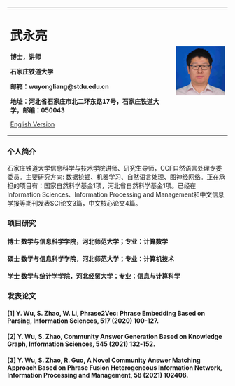 <div>
<table border="0">
  <tr>
    <td width="75%">
      <h1>武永亮</h1>
      <p><b>博士，讲师</b></p>
      <p><b>石家庄铁道大学</b></p>
      <p><b>邮箱：wuyongliang@stdu.edu.cn</b></p>
      <p><b>地址：河北省石家庄市北二环东路17号，石家庄铁道大学，邮编：050043</b></p>
      <p><a href="/index-en.html">English Version</a></p>
    </td>
    <td width="25%">
      <img src="pic.jpg" width="100%">
    </td>
  </tr>
</table>
</div>

### 个人简介
石家庄铁道大学信息科学与技术学院讲师、研究生导师，CCF自然语言处理专委委员。主要研究方向: 数据挖掘、机器学习、自然语言处理、图神经网络。正在承担的项目有：国家自然科学基金1项，河北省自然科学基金1项。已经在Information Sciences、Information Processing and Management和中文信息学报等期刊发表SCI论文3篇，中文核心论文4篇。

### 项目研究
#### 博士 数学与信息科学学院，河北师范大学；专业：计算数学
#### 硕士 数学与信息科学学院，河北师范大学；专业：计算机技术
#### 学士 数学与统计学学院，河北经贸大学；专业：信息与计算科学

### 发表论文
#### [1] Y. Wu, S. Zhao, W. Li, Phrase2Vec: Phrase Embedding Based on Parsing, Information Sciences, 517 (2020) 100-127.
#### [2] Y. Wu, S. Zhao, Community Answer Generation Based on Knowledge Graph, Information Sciences, 545 (2021) 132-152.
#### [3] Y. Wu, S. Zhao, R. Guo, A Novel Community Answer Matching Approach Based on Phrase Fusion Heterogeneous Information Network, Information Processing and Management, 58 (2021) 102408.

